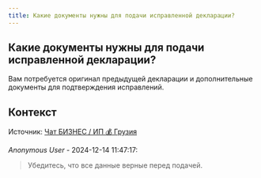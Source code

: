 ```yaml
---
title: Какие документы нужны для подачи исправленной декларации?
---
```


## Какие документы нужны для подачи исправленной декларации?

Вам потребуется оригинал предыдущей декларации и дополнительные документы для подтверждения исправлений.

## Контекст

Источник: [Чат БИЗНЕС / ИП 💰 Грузия](https://t.me/ip_ge)

_Anonymous User_ - 2024-12-14 11:47:17:

> Убедитесь, что все данные верные перед подачей.
